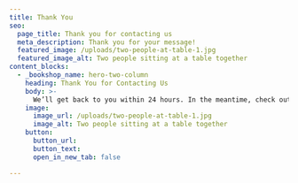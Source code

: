 ```yaml
---
title: Thank You
seo:
  page_title: Thank you for contacting us
  meta_description: Thank you for your message!
  featured_image: /uploads/two-people-at-table-1.jpg
  featured_image_alt: Two people sitting at a table together
content_blocks:
  - _bookshop_name: hero-two-column
    heading: Thank You for Contacting Us
    body: >-
      We’ll get back to you within 24 hours. In the meantime, check out some other ways we can help below.
    image:
      image_url: /uploads/two-people-at-table-1.jpg
      image_alt: Two people sitting at a table together
    button:
      button_url:
      button_text:
      open_in_new_tab: false

---
```

